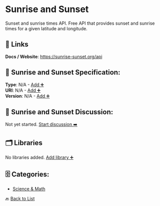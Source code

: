 # Sunrise and Sunset

Sunset and sunrise times API. Free API that provides sunset and sunrise times for a given latitude and longitude.

##  🔗 Links
**Docs / Website**: https://sunrise-sunset.org/api

## 🧬 Sunrise and Sunset Specification:
**Type**: N/A - [Add ➕](https://github.com/apis-list/apis-list/edit/main/apis.yaml#L18542)  
**URI**: N/A - [Add ➕](https://github.com/apis-list/apis-list/edit/main/apis.yaml#L18542)  
**Version**: N/A - [Add ➕](https://github.com/apis-list/apis-list/edit/main/apis.yaml#L18542)

## 💬 Sunrise and Sunset Discussion:
Not yet started. [Start discussion ➡️](https://github.com/apis-list/apis-list/discussions/new)

## 🗂️ Libraries

No libraries added. [Add library ➕](https://github.com/apis-list/apis-list/edit/main/apis.yaml#L18542)    


## 🗄️ Categories:
- [Science & Math](https://github.com/apis-list/apis-list#science--math-)

🔙  [Back to List](https://github.com/apis-list/apis-list)
